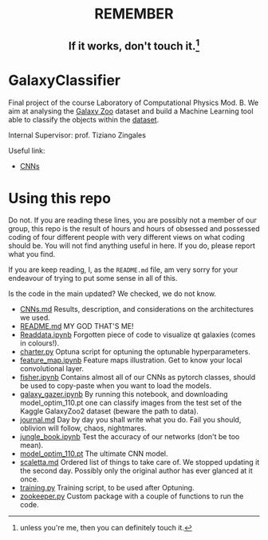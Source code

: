 # <p align='center'> REMEMBER </p>
## <p align='center'> If it works, don't touch it.[^1] </p>
[^1]: unless you're me, then you can definitely touch it.


# GalaxyClassifier
Final project of the course Laboratory of Computational Physics Mod. B. We aim at analysing the [Galaxy Zoo](https://www.zooniverse.org/projects/zookeeper/galaxy-zoo/classify) dataset and build a Machine Learning tool able to classify the objects within the [dataset](https://www.kaggle.com/competitions/galaxy-zoo-the-galaxy-challenge/data). 

Internal Supervisor: prof. Tiziano Zingales

Useful link:

- [CNNs](https://www.tensorflow.org/tutorials/images/cnn)


# Using this repo
Do not. If you are reading these lines, you are possibly not a member of our group, this repo is the result of hours and hours of obsessed and possessed coding of four different people with very different views on what coding should be. You will not find anything useful in here. If you do, please report what you find.

If you are keep reading, I, as the `README.md` file, am very sorry for your endeavour of trying to put some sense in all of this.

Is the code in the main updated? We checked, we do not know.
* [CNNs.md](https://github.com/margherita-lera/GalaxyClassifier/blob/main/CNNs.md) Results, description, and considerations on the architectures we used.
* [README.md](https://github.com/margherita-lera/GalaxyClassifier/blob/main/README.md) MY GOD THAT'S ME!
* [Readdata.ipynb](https://github.com/margherita-lera/GalaxyClassifier/blob/main/Readdata.ipynb) Forgotten piece of code to visualize qt galaxies (comes in colours!).
* [charter.py](https://github.com/margherita-lera/GalaxyClassifier/blob/main/charter.py) Optuna script for optuning the optunable hyperparameters.
* [feature_map.ipynb](https://github.com/margherita-lera/GalaxyClassifier/blob/main/feature_map.ipynb) Feature maps illustration. Get to know your local convolutional layer.
* [fisher.ipynb](https://github.com/margherita-lera/GalaxyClassifier/blob/main/fisher.ipynb) Contains almost all of our CNNs as pytorch classes, should be used to copy-paste when you want to load the models.
* [galaxy_gazer.ipynb](https://github.com/margherita-lera/GalaxyClassifier/blob/main/galaxy_gazer.ipynb) By running this notebook, and downloading model_optim_110.pt one can classify images from the test set of the Kaggle GalaxyZoo2 dataset (beware the path to data).
* [journal.md](https://github.com/margherita-lera/GalaxyClassifier/blob/main/journal.md) Day by day you shall write what you do. Fail you should, oblivion will follow, chaos, nightmares.
* [jungle_book.ipynb](https://github.com/margherita-lera/GalaxyClassifier/blob/main/jungle_book.ipynb) Test the accuracy of our networks (don't be too mean).
* [model_optim_110.pt](https://github.com/margherita-lera/GalaxyClassifier/blob/main/model_optim_110.pt) The ultimate CNN model.
* [scaletta.md](https://github.com/margherita-lera/GalaxyClassifier/blob/main/scaletta.md) Ordered list of things to take care of. We stopped updating it the second day. Possibly only the original author has ever glanced at it once.
* [training.py](https://github.com/margherita-lera/GalaxyClassifier/blob/main/scaletta.md) Training script, to be used after Optuning.
* [zookeeper.py](https://github.com/margherita-lera/GalaxyClassifier/blob/main/zookeeper.py) Custom package with a couple of functions to run the code.
